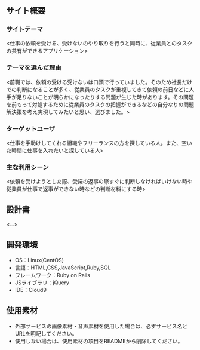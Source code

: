 # <monokanri>

## サイト概要
### サイトテーマ
<仕事の依頼を受ける、受けないのやり取りを行うと同時に、従業員とのタスクの共有ができるアプリケーション>

### テーマを選んだ理由
<前職では、依頼の受ける受けないは口頭で行っていました。そのため社長だけでの判断になることが多く、従業員のタスクが重複してきて依頼の前日などに人手が足りないことが明らかになったりする問題が生じた時があります。その問題を前もって対処するために従業員のタスクの把握ができるなどの自分なりの問題解決策を考え実現してみたいと思い、選びました。>

### ターゲットユーザ
<仕事を手助けしてくれる組織やフリーランスの方を探している人。また、空いた時間に仕事を入れたいと探している人>

### 主な利用シーン
<依頼を受けようとした際、受諾の返事の際すぐに判断しなければいけない時や従業員が仕事で返事ができない時などの判断材料にする時>

## 設計書
<...>

## 開発環境
- OS：Linux(CentOS)
- 言語：HTML,CSS,JavaScript,Ruby,SQL
- フレームワーク：Ruby on Rails
- JSライブラリ：jQuery
- IDE：Cloud9

## 使用素材
- 外部サービスの画像素材・音声素材を使用した場合は、必ずサービス名とURLを明記してください。
- 使用しない場合は、使用素材の項目をREADMEから削除してください。